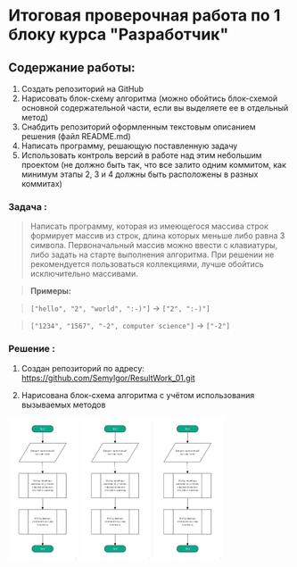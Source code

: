 # Итоговая проверочная работа по 1 блоку курса "Разработчик"

## Содержание работы:

1. Создать репозиторий на GitHub
2. Нарисовать блок-схему алгоритма (можно обойтись блок-схемой основной содержательной части, если вы выделяете ее в отдельный метод)
3. Снабдить репозиторий оформленным текстовым описанием решения (файл README.md)
4. Написать программу, решающую поставленную задачу
5. Использовать контроль версий в работе над этим небольшим проектом (не должно быть так, что все залито одним коммитом, как минимум этапы 2, 3 и 4 должны быть расположены в разных коммитах)

### **Задача :**

> Написать программу, которая из имеющегося массива строк формирует массив из строк, длина которых меньше либо равна 3 символа. Первоначальный массив можно ввести с клавиатуры, либо задать на старте выполнения алгоритма. При решении не рекомендуется пользоваться коллекциями, лучше обойтись исключительно массивами.

> **Примеры:**

> `["hello", "2", "world", ":-)"]` -> `["2", ":-)"]`

> `["1234", "1567", "-2", computer science"]` -> `["-2"]`

### **Решение :**

1. Создан репозиторий по адресу: https://github.com/SemyIgor/ResultWork_01.git

2. Нарисована блок-схема алгоритма с учётом использования вызываемых методов

<!-- ![Блок-схема](./img/scheme.jpg) -->
<img src="./img/scheme.jpg" width="25%">
<img src="./img/scheme.jpg" width="25%">
<img src="./img/scheme.jpg" width="25%">
